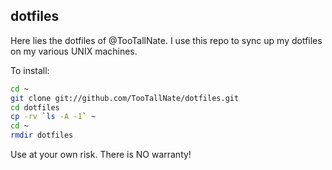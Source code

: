 dotfiles
--------

Here lies the dotfiles of @TooTallNate. I use this repo to sync up my dotfiles on
my various UNIX machines.

To install:

``` bash
cd ~
git clone git://github.com/TooTallNate/dotfiles.git
cd dotfiles
cp -rv `ls -A -1` ~
cd ~
rmdir dotfiles
```

Use at your own risk. There is NO warranty!
